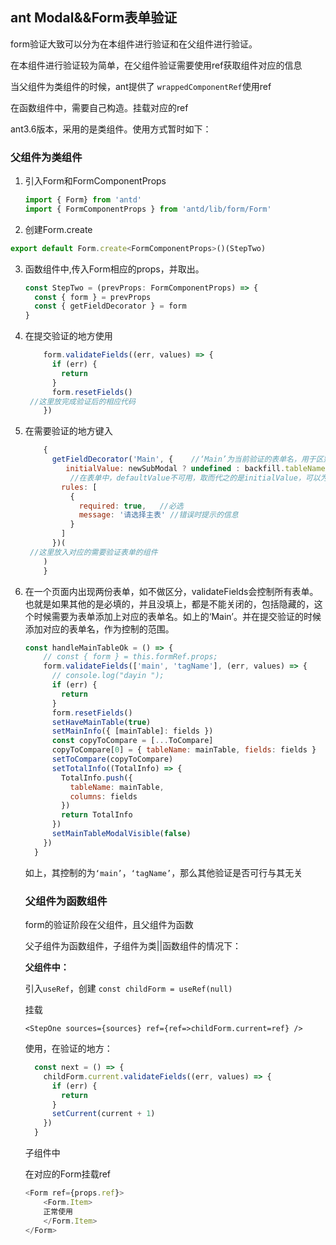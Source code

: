 ## ant Modal&&Form表单验证

form验证大致可以分为在本组件进行验证和在父组件进行验证。

在本组件进行验证较为简单，在父组件验证需要使用ref获取组件对应的信息

当父组件为类组件的时候，ant提供了 `wrappedComponentRef`使用ref

在函数组件中，需要自己构造。挂载对应的ref

ant3.6版本，采用的是类组件。使用方式暂时如下：

### 父组件为类组件

1. 引入Form和FormComponentProps

   ```js
   import { Form} from 'antd'
   import { FormComponentProps } from 'antd/lib/form/Form'
   ```
   
2. 创建Form.create

```js
export default Form.create<FormComponentProps>()(StepTwo)
```

3. 函数组件中,传入Form相应的props，并取出。

   ```js
   const StepTwo = (prevProps: FormComponentProps) => { 
     const { form } = prevProps
     const { getFieldDecorator } = form
   }
   ```

4. 在提交验证的地方使用

   ```js
       form.validateFields((err, values) => {
         if (err) {
           return
         }
         form.resetFields()
   	//这里放完成验证后的相应代码
       })
   ```

5. 在需要验证的地方键入

   ```js
       {
         getFieldDecorator('Main', {    //‘Main’为当前验证的表单名，用于区别控制对应表单
            initialValue: newSubModal ? undefined : backfill.tableName,
             //在表单中，defaultValue不可用，取而代之的是initialValue，可以为any
           rules: [
             {
               required: true,   //必选
               message: '请选择主表' //错误时提示的信息
             }
           ]
         })(
   	//这里放入对应的需要验证表单的组件
       )
       }
   ```

6. 在一个页面内出现两份表单，如不做区分，validateFields会控制所有表单。也就是如果其他的是必填的，并且没填上，都是不能关闭的，包括隐藏的，这个时候需要为表单添加上对应的表单名。如上的‘Main’。并在提交验证的时候添加对应的表单名，作为控制的范围。

   ```js
   const handleMainTableOk = () => {
       // const { form } = this.formRef.props;
       form.validateFields(['main', 'tagName'], (err, values) => {
         // console.log("dayin ");
         if (err) {
           return
         }
         form.resetFields()
         setHaveMainTable(true)
         setMainInfo({ [mainTable]: fields })
         const copyToCompare = [...ToCompare]
         copyToCompare[0] = { tableName: mainTable, fields: fields }
         setToCompare(copyToCompare)
         setTotalInfo((TotalInfo) => {
           TotalInfo.push({
             tableName: mainTable,
             columns: fields
           })
           return TotalInfo
         })
         setMainTableModalVisible(false)
       })
     }
   ```

   如上，其控制的为`‘main’`，`‘tagName’`，那么其他验证是否可行与其无关

   ### 父组件为函数组件
   
   form的验证阶段在父组件，且父组件为函数
   
   父子组件为函数组件，子组件为类||函数组件的情况下：
   
   **父组件中：**
   
   引入`useRef`，创建 `const childForm = useRef(null)`
   
   挂载
   
   `<StepOne sources={sources} ref={ref=>childForm.current=ref} />`
   
   使用，在验证的地方：
   
   ```js
     const next = () => {
       childForm.current.validateFields((err, values) => {
         if (err) {
           return
         }
         setCurrent(current + 1)
       })
     }
   ```
   
   子组件中
   
   在对应的Form挂载ref
   
   ```js
   <Form ref={props.ref}>
       <Form.Item>
       正常使用
       </Form.Item>
   </Form>
   ```
   
   
   
   


